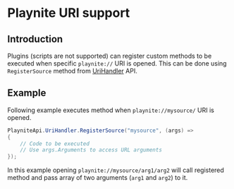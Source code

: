 Playnite URI support
=====================

Introduction
---------------------

Plugins (scripts are not supported) can register custom methods to be executed when specific `playnite://` URI is opened. This can be done using `RegisterSource` method from [UriHandler](xref:Playnite.SDK.IPlayniteAPI.UriHandler) API.

Example
---------------------

Following example executes method when `playnite://mysource/` URI is opened.

```csharp
PlayniteApi.UriHandler.RegisterSource("mysource", (args) =>
{
    // Code to be executed
    // Use args.Arguments to access URL arguments
});
```

In this example opening `playnite://mysource/arg1/arg2` will call registered method and pass array of two arguments (`arg1` and `arg2`) to it.